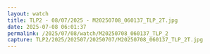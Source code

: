 ```yaml
---
layout: watch
title: TLP2 - 08/07/2025 - M20250708_060137_TLP_2T.jpg
date: 2025-07-08 06:01:37
permalink: /2025/07/08/watch/M20250708_060137_TLP_2
capture: TLP2/2025/202507/20250707/M20250708_060137_TLP_2T.jpg
---
```


